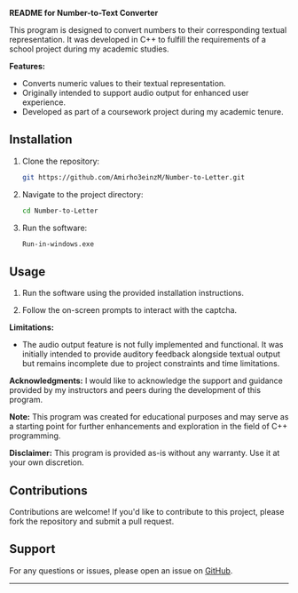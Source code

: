 **README for Number-to-Text Converter**

This program is designed to convert numbers to their corresponding textual representation. It was developed in C++ to fulfill the requirements of a school project during my academic studies.

**Features:**
- Converts numeric values to their textual representation.
- Originally intended to support audio output for enhanced user experience.
- Developed as part of a coursework project during my academic tenure.

## Installation

1. Clone the repository:

   ```bash
   git https://github.com/Amirho3einzM/Number-to-Letter.git
   ```

2. Navigate to the project directory:

   ```bash
   cd Number-to-Letter
   ```

3. Run the software:

   ```bash
   Run-in-windows.exe
   ```

## Usage

1. Run the software using the provided installation instructions.

2. Follow the on-screen prompts to interact with the captcha.

**Limitations:**
- The audio output feature is not fully implemented and functional. It was initially intended to provide auditory feedback alongside textual output but remains incomplete due to project constraints and time limitations.

**Acknowledgments:**
I would like to acknowledge the support and guidance provided by my instructors and peers during the development of this program.

**Note:**
This program was created for educational purposes and may serve as a starting point for further enhancements and exploration in the field of C++ programming.

**Disclaimer:**
This program is provided as-is without any warranty. Use it at your own discretion.

## Contributions

Contributions are welcome! If you'd like to contribute to this project, please fork the repository and submit a pull request.

## Support

For any questions or issues, please open an issue on [GitHub](https://github.com/Amirho3einzM/Captcha/issues).

---




